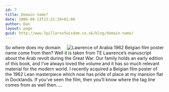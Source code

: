```yaml
---
id: 7
title: Domain name?
date: 2006-09-13T23:21:29+01:00
author: Dan
layout: page
guid: http://www.7pillarsofwisdom.co.uk/blog/domain-name/
---
```

<img title="Lawrence of Arabia 1962 Belgian film poster" alt="Lawrence of Arabia 1962 Belgian film poster" src="http://www.7pillarsofwisdom.co.uk/images/aurens.jpg" align="right" />So where does my domain name come from then? Well it is taken from TE Lawrence&#8217;s manuscript about the Arab revolt during the Great War. Our family holds an early edition of this book, and I&#8217;ve always loved the volume and it has so much relevant material for the modern world. I recently acquired a Belgian film poster of the 1962 Lean masterpiece which now has pride of place at my mansion flat in Docklands. If you&#8217;ve seen the film, then you&#8217;ll know where the tag line comes from as well then&#8230;..